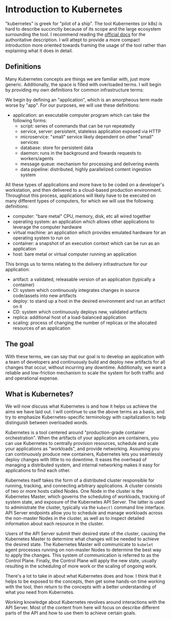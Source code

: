 # Introduction to Kubernetes

"kubernetes" is greek for "pilot of a ship". The tool Kubernentes (or k8s) is hard to describe succinctly because of its scope and the large ecosystem surrounding the tool. I recommend reading the [official docs](https://kubernetes.io/docs/concepts/) for the authoritative description. I will attept to provide a more compact introduction more oriented towards framing the usage of the tool rather than explaining what it does in detail.

## Definitions

Many Kubernetes concepts are things we are familiar with, just more generic. Additionally, the space is filled with overloaded terms. I will begin by providing my own definitions for common infrastructure terms:

We begin by defining an "application", which is an amorpheous term made worse by "app". For our purposes, we will use these definitions:
- application: an executable computer program which can take the following forms:
  - script: series of commands that can be run repeatedly
  - service, server: persistent, stateless application exposed via HTTP
  - microservice: "small" service likely dependent on other "small" services
  - database: store for persistent data
  - daemon: runs in the background and fowards requests to workers/agents
  - message queue: mechanism for processing and delivering events
  - data pipeline: distributed, highly parallelized content ingestion system

All these types of applications and more have to be coded on a developer's workstation, and then delivered to a cloud-based production environment. Throughout this process, applications will likely have to be executed on many different types of computers, for which we will use the following definitions:

- computer: "bare metal" CPU, memory, disk, etc all wired together
- operating system: an application which allows other applications to leverage the computer hardware
- virtual machine: an application which provides emulated hardware for an operating system to run on
- container: a snapshot of an execution context which can be run as an application
- host: bare metal or virtual computer running an application

This brings us to terms relating to the delivery infrastructure for our application:

- artifact: a validated, releasable version of an application (typically a container)
- CI: system which continuously integrates changes in source code/assets into new artifacts
- deploy: to stand up a host in the desired environment and run an artifact on it
- CD: system which continuously deploys new, validated artifacts
- replica: additional host of a load-balanced application
- scaling: process of changing the number of replicas or the allocated resources of an application

## The goal
With these terms, we can say that our goal is to develop an application with a team of developers and continuously build and deploy new artifacts for all changes that occur, without incurring any downtime. Additionally, we want a reliable and low-friction mechanism to scale the system for both traffic and and operational expense. 

## What is Kubernetes?
We will now discuss what Kubernetes is and how it helps us achieve the aims we have laid out. I will continue to use the above terms as a basis, and try to emphasize Kubernetes-specific terminology with capitalization to help distinguish between overloaded words.

Kubernetes is a tool centered around "production-grade container orchestration". When the artifacts of your application are containers, you can use Kubernetes to centrally provision resources, schedule and scale your applications as "workloads", and provide networking. Assuming you can continuously produce new containers, Kubernetes lets you seamlessly deploy changes with little to no downtime. It eases the overhead of managing a distributed system, and internal networking makes it easy for applications to find each other.

Kubernetes itself takes the form of a distributed cluster responsible for running, tracking, and connecting arbitrary applications. A cluster consists of two or more hosts called Nodes. One Node in the cluster is the Kubernetes Master, which governs the scheduling of workloads, tracking of system state, and exposure of the Kubernetes API Server. The latter is used to administrate the cluster, typically via the `kubectl` command line interface. API Server endpoints allow you to schedule and manage workloads across the non-master Nodes in the cluster, as well as to inspect detailed information about each resource in the cluster.

Users of the API Server submit their desired state of the cluster, causing the Kubernetes Master to determine what changes will be needed to achieve the desired state. The Kubernetes Master will communicate to `kubelet` agent processes running on non-master Nodes to determine the best way to apply the changes. This system of communication is referred to as the Control Plane. Finally, the Control Plane will apply the new state, usually resulting in the scheduling of more work or the scaling of ongoing work.

There's a lot to take in about what Kubernetes does and how. I think that it helps to be exposed to the concepts, then get some hands-on time working with the tool, then return to the concepts with a better understanding of what you need from Kubernetes. 

Working knowledge about Kubernetes revolves around interactions with the API Server. Most of the content from here will focus on describe different parts of the API and how to use them to achieve certain goals.


